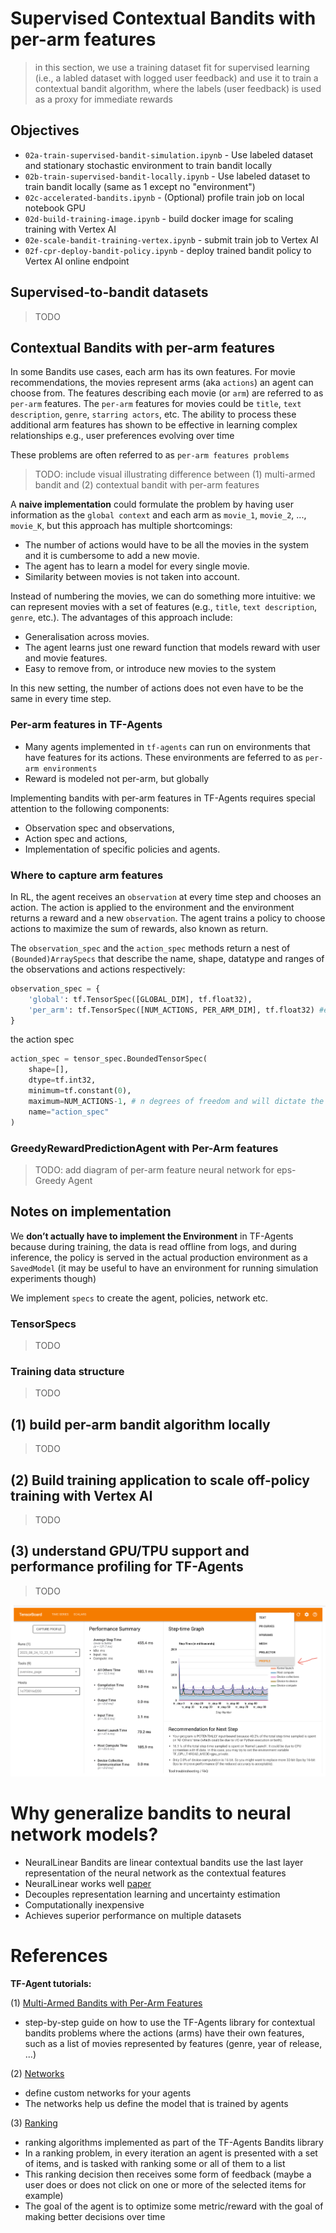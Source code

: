# Supervised Contextual Bandits with per-arm features

> in this section, we use a training dataset fit for supervised learning (i.e., a labled dataset with logged user feedback) and use it to train a contextual bandit algorithm, where the labels (user feedback) is used as a proxy for immediate rewards

## Objectives

  * `02a-train-supervised-bandit-simulation.ipynb` - Use labeled dataset and stationary stochastic environment to train bandit locally
  * `02b-train-supervised-bandit-locally.ipynb` - Use labeled dataset to train bandit locally (same as 1 except no "environment")
  * `02c-accelerated-bandits.ipynb` - (Optional) profile train job on local notebook GPU
  * `02d-build-training-image.ipynb` - build docker image for scaling training with Vertex AI
  * `02e-scale-bandit-training-vertex.ipynb` - submit train job to Vertex AI
  * `02f-cpr-deploy-bandit-policy.ipynb` - deploy trained bandit policy to Vertex AI online endpoint

## Supervised-to-bandit datasets

> TODO

## Contextual Bandits with per-arm features
In some Bandits use cases, each arm has its own features. For movie recommendations, the movies represent arms (aka `actions`) an agent can choose from. The features describing each movie (or `arm`) are referred to as `per-arm` features. The `per-arm` features for movies could be `title`, `text description`, `genre`, `starring actors`, etc. The ability to process these additional arm features has shown to be effective in learning complex relationships e.g., user preferences evolving over time

These problems are often referred to as `per-arm features problems`

> TODO: include visual illustrating difference between (1) multi-armed bandit and (2) contextual bandit with per-arm features

A **naive implementation** could formulate the problem by having user information as the `global context` and each arm as `movie_1`, `movie_2`, ..., `movie_K`, but this approach has multiple shortcomings:

* The number of actions would have to be all the movies in the system and it is cumbersome to add a new movie.
* The agent has to learn a model for every single movie.
* Similarity between movies is not taken into account.

Instead of numbering the movies, we can do something more intuitive: we can represent movies with a set of features (e.g., `title`, `text description`, `genre`, etc.). The advantages of this approach include:

* Generalisation across movies.
* The agent learns just one reward function that models reward with user and movie features.
* Easy to remove from, or introduce new movies to the system

In this new setting, the number of actions does not even have to be the same in every time step.
  
### Per-arm features in TF-Agents
* Many agents implemented in `tf-agents` can run on environments that have features for its actions. These environments are feferred to as `per-arm environments`
* Reward is modeled not per-arm, but globally

Implementing bandits with per-arm features in TF-Agents requires special attention to the following components:
* Observation spec and observations,
* Action spec and actions,
* Implementation of specific policies and agents.

### Where to capture arm features
In RL, the agent receives an `observation` at every time step and chooses an action. The action is applied to the environment and the environment returns a reward and a new `observation`. The agent trains a policy to choose actions to maximize the sum of rewards, also known as return.

The `observation_spec` and the `action_spec` methods return a nest of `(Bounded)ArraySpecs` that describe the name, shape, datatype and ranges of the observations and actions respectively:

```python
observation_spec = {
    'global': tf.TensorSpec([GLOBAL_DIM], tf.float32),
    'per_arm': tf.TensorSpec([NUM_ACTIONS, PER_ARM_DIM], tf.float32) #excluding action dim here
}
```

the action spec
```python
action_spec = tensor_spec.BoundedTensorSpec(
    shape=[], 
    dtype=tf.int32,
    minimum=tf.constant(0),            
    maximum=NUM_ACTIONS-1, # n degrees of freedom and will dictate the expected mean reward spec shape
    name="action_spec"
)
```
### GreedyRewardPredictionAgent with Per-Arm features

> TODO: add diagram of per-arm feature neural network for eps-Greedy Agent


## Notes on implementation

We **don’t actually have to implement the Environment** in TF-Agents because during training, the data is read offline from logs, and during inference, the policy is served in the actual production environment as a `SavedModel` (it may be useful to have an environment for running simulation experiments though)

We implement `specs` to create the agent, policies, network etc. 

### TensorSpecs

> TODO

### Training data structure

> TODO

## (1) build per-arm bandit algorithm locally

> TODO

## (2) Build training application to scale off-policy training with Vertex AI

> TODO

## (3) understand GPU/TPU support and performance profiling for TF-Agents 

> TODO

![alt text](https://github.com/tottenjordan/tf_vertex_agents/blob/main/imgs/getting_profiler.png)


# Why generalize bandits to neural network models?
* NeuralLinear Bandits are linear contextual bandits use the last layer representation of the neural network as the contextual features
* NeuralLinear works well [paper](https://arxiv.org/pdf/1802.09127.pdf)
* Decouples representation learning and uncertainty estimation
* Computationally inexpensive 
* Achieves superior performance on multiple datasets

# References
**TF-Agent tutorials:**

(1) [Multi-Armed Bandits with Per-Arm Features](https://www.tensorflow.org/agents/tutorials/per_arm_bandits_tutorial)

* step-by-step guide on how to use the TF-Agents library for contextual bandits problems where the actions (arms) have their own features, such as a list of movies represented by features (genre, year of release, ...)

(2) [Networks](https://www.tensorflow.org/agents/tutorials/8_networks_tutorial)

* define custom networks for your agents
* The networks help us define the model that is trained by agents

(3) [Ranking](https://www.tensorflow.org/agents/tutorials/ranking_tutorial)

* ranking algorithms implemented as part of the TF-Agents Bandits library 
* In a ranking problem, in every iteration an agent is presented with a set of items, and is tasked with ranking some or all of them to a list
* This ranking decision then receives some form of feedback (maybe a user does or does not click on one or more of the selected items for example)
* The goal of the agent is to optimize some metric/reward with the goal of making better decisions over time